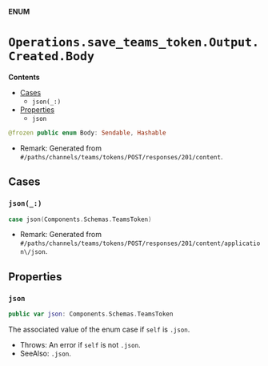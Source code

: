 **ENUM**

# `Operations.save_teams_token.Output.Created.Body`

**Contents**

- [Cases](#cases)
  - `json(_:)`
- [Properties](#properties)
  - `json`

```swift
@frozen public enum Body: Sendable, Hashable
```

- Remark: Generated from `#/paths/channels/teams/tokens/POST/responses/201/content`.

## Cases
### `json(_:)`

```swift
case json(Components.Schemas.TeamsToken)
```

- Remark: Generated from `#/paths/channels/teams/tokens/POST/responses/201/content/application\/json`.

## Properties
### `json`

```swift
public var json: Components.Schemas.TeamsToken
```

The associated value of the enum case if `self` is `.json`.

- Throws: An error if `self` is not `.json`.
- SeeAlso: `.json`.
